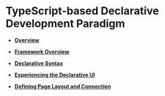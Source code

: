 # TypeScript-based Declarative Development Paradigm<a name="EN-US_TOPIC_0000001169328728"></a>

-   **[Overview](ui-ts-overview.md)**  

-   **[Framework Overview](ts-framework.md)**  

-   **[Declarative Syntax](ts-declarative-syntax.md)**  

-   **[Experiencing the Declarative UI](ui-ts-experiencing-declarative-ui.md)**  

-   **[Defining Page Layout and Connection](ui-ts-page-layout-connections.md)**  


